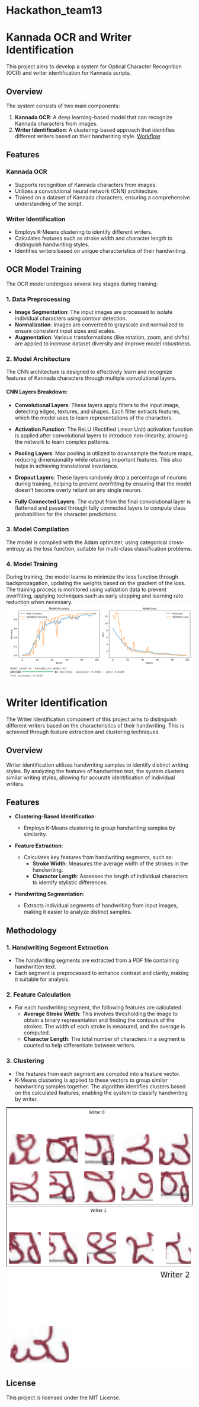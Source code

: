 # Hackathon_team13

# Kannada OCR and Writer Identification

This project aims to develop a system for Optical Character Recognition (OCR) and writer identification for Kannada scripts.

## Overview

The system consists of two main components:

1. **Kannada OCR**: A deep learning-based model that can recognize Kannada characters from images.
2. **Writer Identification**: A clustering-based approach that identifies different writers based on their handwriting style.
[Workflow]([https://github.com/satyam9k/Hackathon_team13/blob/main/model_train.png](https://github.com/satyam9k/Hackathon_team13/blob/main/example/model.png))
## Features

### Kannada OCR
- Supports recognition of Kannada characters from images.
- Utilizes a convolutional neural network (CNN) architecture.
- Trained on a dataset of Kannada characters, ensuring a comprehensive understanding of the script.

### Writer Identification
- Employs K-Means clustering to identify different writers.
- Calculates features such as stroke width and character length to distinguish handwriting styles.
- Identifies writers based on unique characteristics of their handwriting.

## OCR Model Training

The OCR model undergoes several key stages during training:

### 1. Data Preprocessing
- **Image Segmentation**: The input images are processed to isolate individual characters using contour detection.
- **Normalization**: Images are converted to grayscale and normalized to ensure consistent input sizes and scales.
- **Augmentation**: Various transformations (like rotation, zoom, and shifts) are applied to increase dataset diversity and improve model robustness.

### 2. Model Architecture
The CNN architecture is designed to effectively learn and recognize features of Kannada characters through multiple convolutional layers.

#### CNN Layers Breakdown:
- **Convolutional Layers**: These layers apply filters to the input image, detecting edges, textures, and shapes. Each filter extracts features, which the model uses to learn representations of the characters.
  
- **Activation Function**: The ReLU (Rectified Linear Unit) activation function is applied after convolutional layers to introduce non-linearity, allowing the network to learn complex patterns.

- **Pooling Layers**: Max pooling is utilized to downsample the feature maps, reducing dimensionality while retaining important features. This also helps in achieving translational invariance.

- **Dropout Layers**: These layers randomly drop a percentage of neurons during training, helping to prevent overfitting by ensuring that the model doesn't become overly reliant on any single neuron.

- **Fully Connected Layers**: The output from the final convolutional layer is flattened and passed through fully connected layers to compute class probabilities for the character predictions.

### 3. Model Compilation
The model is compiled with the Adam optimizer, using categorical cross-entropy as the loss function, suitable for multi-class classification problems. 

### 4. Model Training
During training, the model learns to minimize the loss function through backpropagation, updating the weights based on the gradient of the loss. The training process is monitored using validation data to prevent overfitting, applying techniques such as early stopping and learning rate reduction when necessary.
![Model Training](https://github.com/satyam9k/Hackathon_team13/blob/main/model_train.png)

# Writer Identification

The Writer Identification component of this project aims to distinguish different writers based on the characteristics of their handwriting. This is achieved through feature extraction and clustering techniques.

## Overview

Writer identification utilizes handwriting samples to identify distinct writing styles. By analyzing the features of handwritten text, the system clusters similar writing styles, allowing for accurate identification of individual writers.

## Features

- **Clustering-Based Identification**: 
  - Employs K-Means clustering to group handwriting samples by similarity.
  
- **Feature Extraction**:
  - Calculates key features from handwriting segments, such as:
    - **Stroke Width**: Measures the average width of the strokes in the handwriting.
    - **Character Length**: Assesses the length of individual characters to identify stylistic differences.
    
- **Handwriting Segmentation**:
  - Extracts individual segments of handwriting from input images, making it easier to analyze distinct samples.

## Methodology

### 1. Handwriting Segment Extraction
- The handwriting segments are extracted from a PDF file containing handwritten text.
- Each segment is preprocessed to enhance contrast and clarity, making it suitable for analysis.

### 2. Feature Calculation
- For each handwriting segment, the following features are calculated:
  - **Average Stroke Width**: This involves thresholding the image to obtain a binary representation and finding the contours of the strokes. The width of each stroke is measured, and the average is computed.
  - **Character Length**: The total number of characters in a segment is counted to help differentiate between writers.

### 3. Clustering
- The features from each segment are compiled into a feature vector.
- K-Means clustering is applied to these vectors to group similar handwriting samples together. The algorithm identifies clusters based on the calculated features, enabling the system to classify handwriting by writer.

![Writer 0](https://github.com/satyam9k/Hackathon_team13/blob/main/example/writer0.png)
![Writer 1](https://github.com/satyam9k/Hackathon_team13/blob/main/example/writer1.png)
![Writer 2](https://github.com/satyam9k/Hackathon_team13/blob/main/example/writer2.png)


## License

This project is licensed under the MIT License.
